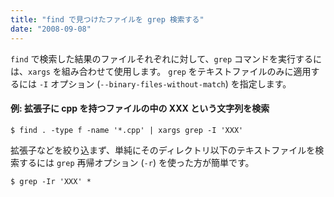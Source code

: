 ```yaml
---
title: "find で見つけたファイルを grep 検索する"
date: "2008-09-08"
---
```


`find` で検索した結果のファイルそれぞれに対して、`grep` コマンドを実行するには、`xargs` を組み合わせて使用します。
`grep` をテキストファイルのみに適用するには `-I` オプション (`--binary-files-without-match`) を指定します。

#### 例: 拡張子に cpp を持つファイルの中の XXX という文字列を検索

```
$ find . -type f -name '*.cpp' | xargs grep -I 'XXX'
```

拡張子などを絞り込まず、単純にそのディレクトリ以下のテキストファイルを検索するには `grep` 再帰オプション (`-r`) を使った方が簡単です。

```
$ grep -Ir 'XXX' *
```

